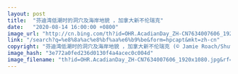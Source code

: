 ```yaml
---
layout: post
title:  "芬迪湾低潮时的洞穴及海岸地貌 ，加拿大新不伦瑞克"
date:   "2020-08-14 16:00:00 +0800"
image_url: "http://cn.bing.com/th?id=OHR.AcadianDay_ZH-CN7634007606_1920x1080.jpg&rf=LaDigue_1920x1080.jpg&pid=hp"
link: "/search?q=%e8%8a%ac%e8%bf%aa%e6%b9%be&form=hpcapt&mkt=zh-cn"
copyright: "芬迪湾低潮时的洞穴及海岸地貌 ，加拿大新不伦瑞克 (© Jamie Roach/Shutterstock)"
image_hash: "3e772a0fed236d0130f4a4acec0c004d"
image_filename: "th?id=OHR.AcadianDay_ZH-CN7634007606_1920x1080.jpg&rf=LaDigue_1920x1080.jpg&pid=hp"
---
```

